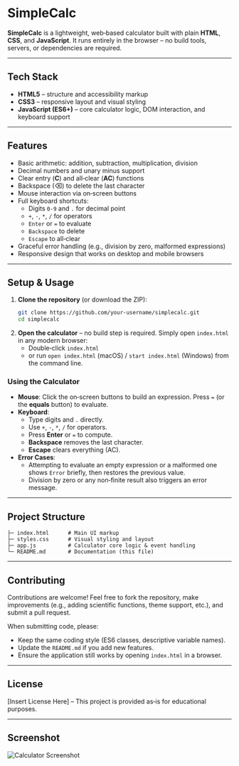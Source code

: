 # SimpleCalc

**SimpleCalc** is a lightweight, web‑based calculator built with plain **HTML**, **CSS**, and **JavaScript**. It runs entirely in the browser – no build tools, servers, or dependencies are required.

---

## Tech Stack
- **HTML5** – structure and accessibility markup
- **CSS3** – responsive layout and visual styling
- **JavaScript (ES6+)** – core calculator logic, DOM interaction, and keyboard support

---

## Features
- Basic arithmetic: addition, subtraction, multiplication, division
- Decimal numbers and unary minus support
- Clear entry (**C**) and all‑clear (**AC**) functions
- Backspace (⌫) to delete the last character
- Mouse interaction via on‑screen buttons
- Full keyboard shortcuts:
  - Digits `0‑9` and `.` for decimal point
  - `+`, `-`, `*`, `/` for operators
  - `Enter` or `=` to evaluate
  - `Backspace` to delete
  - `Escape` to all‑clear
- Graceful error handling (e.g., division by zero, malformed expressions)
- Responsive design that works on desktop and mobile browsers

---

## Setup & Usage
1. **Clone the repository** (or download the ZIP):
   ```bash
   git clone https://github.com/your‑username/simplecalc.git
   cd simplecalc
   ```
2. **Open the calculator** – no build step is required. Simply open `index.html` in any modern browser:
   - Double‑click `index.html`
   - or run `open index.html` (macOS) / `start index.html` (Windows) from the command line.

### Using the Calculator
- **Mouse**: Click the on‑screen buttons to build an expression. Press `=` (or the **equals** button) to evaluate.
- **Keyboard**:
  - Type digits and `.` directly.
  - Use `+`, `-`, `*`, `/` for operators.
  - Press **Enter** or `=` to compute.
  - **Backspace** removes the last character.
  - **Escape** clears everything (AC).
- **Error Cases**:
  - Attempting to evaluate an empty expression or a malformed one shows `Error` briefly, then restores the previous value.
  - Division by zero or any non‑finite result also triggers an error message.

---

## Project Structure
```
├─ index.html      # Main UI markup
├─ styles.css      # Visual styling and layout
├─ app.js          # Calculator core logic & event handling
└─ README.md       # Documentation (this file)
```

---

## Contributing
Contributions are welcome! Feel free to fork the repository, make improvements (e.g., adding scientific functions, theme support, etc.), and submit a pull request.

When submitting code, please:
- Keep the same coding style (ES6 classes, descriptive variable names).
- Update the `README.md` if you add new features.
- Ensure the application still works by opening `index.html` in a browser.

---

## License
[Insert License Here] – This project is provided as‑is for educational purposes.

---

## Screenshot
![Calculator Screenshot](screenshot.png)

